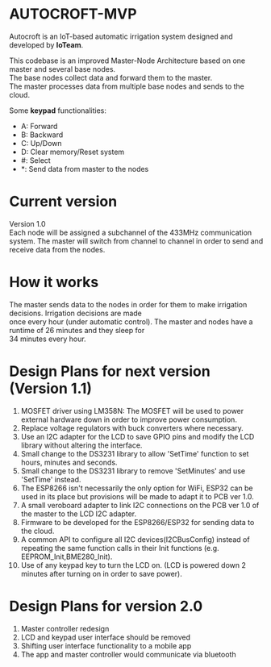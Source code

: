 # AUTOCROFT-MVP

Autocroft is an IoT-based automatic irrigation system designed and developed by **IoTeam**.

This codebase is an improved Master-Node Architecture based on one master and several base nodes.  
The base nodes collect data and forward them to the master.  
The master processes data from multiple base nodes and sends to the cloud.  

Some **keypad** functionalities:  
- A:  Forward  
- B:  Backward  
- C:  Up/Down  
- D:  Clear memory/Reset system  
- #:  Select 
- *:  Send data from master to the nodes

# Current version  
Version 1.0  
Each node will be assigned a subchannel of the 433MHz 
communication system. The master will switch from channel to channel in order to send and receive 
data from the nodes.

# How it works  
The master sends data to the nodes in order for them to make irrigation decisions. Irrigation decisions are made  
once every hour (under automatic control). The master and nodes have a runtime of 26 minutes and they sleep for  
34 minutes every hour.  

# Design Plans for next version (Version 1.1)  
1. MOSFET driver using LM358N: The MOSFET will be used to power external hardware down in order to improve power consumption.  
2. Replace voltage regulators with buck converters where necessary.  
3. Use an I2C adapter for the LCD to save GPIO pins and modify the LCD library without altering the interface.  
4. Small change to the DS3231 library to allow 'SetTime' function to set hours, minutes and seconds.  
5. Small change to the DS3231 library to remove 'SetMinutes' and use 'SetTime' instead.  
6. The ESP8266 isn't necessarily the only option for WiFi, ESP32 can be used in its place but provisions will be made to adapt it to PCB ver 1.0.  
7. A small veroboard adapter to link I2C connections on the PCB ver 1.0 of the master to the LCD I2C adapter.  
8. Firmware to be developed for the ESP8266/ESP32 for sending data to the cloud.  
9. A common API to configure all I2C devices(I2CBusConfig) instead of repeating the same function calls in their Init functions (e.g. EEPROM_Init,BME280_Init).  
10. Use of any keypad key to turn the LCD on. (LCD is powered down 2 minutes after turning on in order to save power).   
  
# Design Plans for version 2.0  
1. Master controller redesign  
2. LCD and keypad user interface should be removed  
3. Shifting user interface functionality to a mobile app  
4. The app and master controller would communicate via bluetooth  

  


